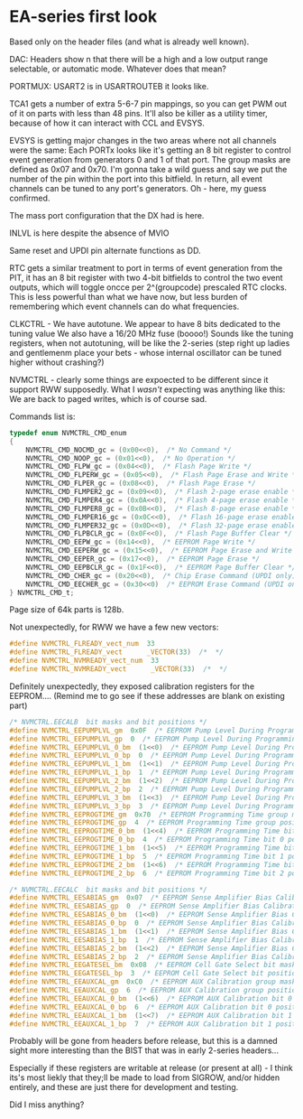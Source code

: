 # EA-series first look
Based only on the header files (and what is already well known).

DAC: Headers show n that there will be a high and a low output range selectable, or automatic mode. Whatever does that mean?

PORTMUX: USART2 is in USARTROUTEB it looks like.

TCA1 gets a number of extra 5-6-7 pin mappings, so you can get PWM out of it on parts with less than 48 pins. It'll also be killer as a utility timer, because of how it can interact with CCL and EVSYS.

EVSYS is getting major changes in the two areas where not all channels were the same:
Each PORTx looks like it's getting an 8 bit register to control event generation from generators 0 and 1 of that port. The group masks are defined as 0x07 and 0x70. I'm gonna take a wild guess and say we put the number of the pin within the port into this bitfield. In return, all event channels can be tuned to any port's generators. Oh - here, my guess confirmed.

The mass port configuration that the DX had is here.

INLVL is here despite the absence of MVIO

Same reset and UPDI pin alternate functions as DD.

RTC gets a similar treatment to port in terms of event generation from the PIT, it has an 8 bit register with two 4-bit bitfields to control the two event outputs, which will toggle oncce per 2^(groupcode) prescaled RTC clocks. This is less powerful than what we have now, but less burden of remembering which event channels can do what frequencies.

CLKCTRL - We have autotune.
We appear to have 8 bits dedicated to the tuning value
We also have a 16/20 MHz fuse (boooo!)
Sounds like the tuning registers, when not autotuning, will be like the 2-series (step right up ladies and gentlemenm place your bets - whose internal oscillator can be tuned higher without crashing?)

NVMCTRL - clearly some things are expoected to be different since it support RWW supposedly. What I *wasn't* expecting was anything like this:
We are back to paged writes, which is of course sad.

Commands list is:
```c
typedef enum NVMCTRL_CMD_enum
{
    NVMCTRL_CMD_NOCMD_gc = (0x00<<0),  /* No Command */
    NVMCTRL_CMD_NOOP_gc = (0x01<<0),  /* No Operation */
    NVMCTRL_CMD_FLPW_gc = (0x04<<0),  /* Flash Page Write */
    NVMCTRL_CMD_FLPERW_gc = (0x05<<0),  /* Flash Page Erase and Write */
    NVMCTRL_CMD_FLPER_gc = (0x08<<0),  /* Flash Page Erase */
    NVMCTRL_CMD_FLMPER2_gc = (0x09<<0),  /* Flash 2-page erase enable */
    NVMCTRL_CMD_FLMPER4_gc = (0x0A<<0),  /* Flash 4-page erase enable */
    NVMCTRL_CMD_FLMPER8_gc = (0x0B<<0),  /* Flash 8-page erase enable */
    NVMCTRL_CMD_FLMPER16_gc = (0x0C<<0),  /* Flash 16-page erase enable */
    NVMCTRL_CMD_FLMPER32_gc = (0x0D<<0),  /* Flash 32-page erase enable */
    NVMCTRL_CMD_FLPBCLR_gc = (0x0F<<0),  /* Flash Page Buffer Clear */
    NVMCTRL_CMD_EEPW_gc = (0x14<<0),  /* EEPROM Page Write */
    NVMCTRL_CMD_EEPERW_gc = (0x15<<0),  /* EEPROM Page Erase and Write */
    NVMCTRL_CMD_EEPER_gc = (0x17<<0),  /* EEPROM Page Erase */
    NVMCTRL_CMD_EEPBCLR_gc = (0x1F<<0),  /* EEPROM Page Buffer Clear */ <- new?
    NVMCTRL_CMD_CHER_gc = (0x20<<0),  /* Chip Erase Command (UPDI only) */
    NVMCTRL_CMD_EECHER_gc = (0x30<<0)  /* EEPROM Erase Command (UPDI only) */
} NVMCTRL_CMD_t;
```


Page size of 64k parts is 128b.

Not unexpectedly, for RWW we have a few new vectors:
```c
#define NVMCTRL_FLREADY_vect_num  33
#define NVMCTRL_FLREADY_vect      _VECTOR(33)  /*  */
#define NVMCTRL_NVMREADY_vect_num  33
#define NVMCTRL_NVMREADY_vect      _VECTOR(33)  /*  */
```

Definitely unexpectedly, they exposed calibration registers for the EEPROM.... (Remind me to go see if these addresses are blank on existing part)
```c
/* NVMCTRL.EECALB  bit masks and bit positions */
#define NVMCTRL_EEPUMPLVL_gm  0x0F  /* EEPROM Pump Level During Programming group mask. */
#define NVMCTRL_EEPUMPLVL_gp  0  /* EEPROM Pump Level During Programming group position. */
#define NVMCTRL_EEPUMPLVL_0_bm  (1<<0)  /* EEPROM Pump Level During Programming bit 0 mask. */
#define NVMCTRL_EEPUMPLVL_0_bp  0  /* EEPROM Pump Level During Programming bit 0 position. */
#define NVMCTRL_EEPUMPLVL_1_bm  (1<<1)  /* EEPROM Pump Level During Programming bit 1 mask. */
#define NVMCTRL_EEPUMPLVL_1_bp  1  /* EEPROM Pump Level During Programming bit 1 position. */
#define NVMCTRL_EEPUMPLVL_2_bm  (1<<2)  /* EEPROM Pump Level During Programming bit 2 mask. */
#define NVMCTRL_EEPUMPLVL_2_bp  2  /* EEPROM Pump Level During Programming bit 2 position. */
#define NVMCTRL_EEPUMPLVL_3_bm  (1<<3)  /* EEPROM Pump Level During Programming bit 3 mask. */
#define NVMCTRL_EEPUMPLVL_3_bp  3  /* EEPROM Pump Level During Programming bit 3 position. */
#define NVMCTRL_EEPROGTIME_gm  0x70  /* EEPROM Programming Time group mask. */
#define NVMCTRL_EEPROGTIME_gp  4  /* EEPROM Programming Time group position. */
#define NVMCTRL_EEPROGTIME_0_bm  (1<<4)  /* EEPROM Programming Time bit 0 mask. */
#define NVMCTRL_EEPROGTIME_0_bp  4  /* EEPROM Programming Time bit 0 position. */
#define NVMCTRL_EEPROGTIME_1_bm  (1<<5)  /* EEPROM Programming Time bit 1 mask. */
#define NVMCTRL_EEPROGTIME_1_bp  5  /* EEPROM Programming Time bit 1 position. */
#define NVMCTRL_EEPROGTIME_2_bm  (1<<6)  /* EEPROM Programming Time bit 2 mask. */
#define NVMCTRL_EEPROGTIME_2_bp  6  /* EEPROM Programming Time bit 2 position. */

/* NVMCTRL.EECALC  bit masks and bit positions */
#define NVMCTRL_EESABIAS_gm  0x07  /* EEPROM Sense Amplifier Bias Calibration group mask. */
#define NVMCTRL_EESABIAS_gp  0  /* EEPROM Sense Amplifier Bias Calibration group position. */
#define NVMCTRL_EESABIAS_0_bm  (1<<0)  /* EEPROM Sense Amplifier Bias Calibration bit 0 mask. */
#define NVMCTRL_EESABIAS_0_bp  0  /* EEPROM Sense Amplifier Bias Calibration bit 0 position. */
#define NVMCTRL_EESABIAS_1_bm  (1<<1)  /* EEPROM Sense Amplifier Bias Calibration bit 1 mask. */
#define NVMCTRL_EESABIAS_1_bp  1  /* EEPROM Sense Amplifier Bias Calibration bit 1 position. */
#define NVMCTRL_EESABIAS_2_bm  (1<<2)  /* EEPROM Sense Amplifier Bias Calibration bit 2 mask. */
#define NVMCTRL_EESABIAS_2_bp  2  /* EEPROM Sense Amplifier Bias Calibration bit 2 position. */
#define NVMCTRL_EEGATESEL_bm  0x08  /* EEPROM Cell Gate Select bit mask. */
#define NVMCTRL_EEGATESEL_bp  3  /* EEPROM Cell Gate Select bit position. */
#define NVMCTRL_EEAUXCAL_gm  0xC0  /* EEPROM AUX Calibration group mask. */
#define NVMCTRL_EEAUXCAL_gp  6  /* EEPROM AUX Calibration group position. */
#define NVMCTRL_EEAUXCAL_0_bm  (1<<6)  /* EEPROM AUX Calibration bit 0 mask. */
#define NVMCTRL_EEAUXCAL_0_bp  6  /* EEPROM AUX Calibration bit 0 position. */
#define NVMCTRL_EEAUXCAL_1_bm  (1<<7)  /* EEPROM AUX Calibration bit 1 mask. */
#define NVMCTRL_EEAUXCAL_1_bp  7  /* EEPROM AUX Calibration bit 1 position. */
```
Probably will be gone from headers before release, but this is a damned sight more interesting than the BIST that was in early 2-series headers...

Especially if these registers are writable at release (or present at all) - I think its's most liekly that they;ll be made to load from
SIGROW, and/or hidden entirely, and these are just there for development and testing.

Did I miss anything?
